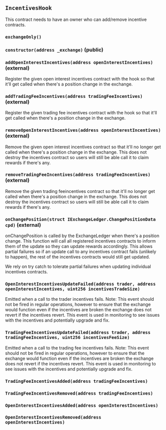 ## `IncentivesHook`



This contract needs to have an owner who can add/remove incentive contracts.

### `exchangeOnly()`






### `constructor(address _exchange)` (public)





### `addOpenInterestIncentives(address openInterestIncentives)` (external)

Register the given open interest incentives contract with the hook so that it'll get called when
there's a position change in the exchange.



### `addTradingFeeIncentives(address tradingFeeIncentives)` (external)

Register the given trading fee incentives contract with the hook so that it'll get called when
there's a position change in the exchange.



### `removeOpenInterestIncentives(address openInterestIncentives)` (external)

Remove the given open interest incentives contract so that it'll no longer get called when there's a
position change in the exchange. This does not destroy the incentives contract so users will still be able
call it to claim rewards if there's any.



### `removeTradingFeeIncentives(address tradingFeeIncentives)` (external)

Remove the given trading feeincentives contract so that it'll no longer get called when there's a
position change in the exchange. This does not destroy the incentives contract so users will still be able
call it to claim rewards if there's any.



### `onChangePosition(struct IExchangeLedger.ChangePositionData cpd)` (external)

onChangePosition is called by the ExchangeLedger when there's a position change. This function will
call all registered incentives contracts to inform them of the update so they can update rewards accordingly.
This allows partial failures so if an update call to any incentives contract fails (unlikely to happen), the
rest of the incentives contracts would still get updated.


We rely on try catch to tolerate partial failures when updating individual incentives contracts.


### `OpenInterestIncentivesUpdateFailed(address trader, address openInterestIncentives, uint256 incentivesTradeSize)`

Emitted when a call to the trader incentives fails.
        Note: This event should not be fired in regular operations, however
        to ensure that the exchange would function even if the incentives are broken
        the exchange does not revert if the incentives revert.
        This event is used in monitoring to see issues with the incentives and potentially
        upgrade and fix.




### `TradingFeeIncentivesUpdateFailed(address trader, address tradingFeeIncentives, uint256 incentivesFeeSize)`

Emitted when a call to the trading fee incentives fails.
        Note: This event should not be fired in regular operations, however
        to ensure that the exchange would function even if the incentives are broken
        the exchange does not revert if the incentives revert.
        This event is used in monitoring to see issues with the incentives and potentially
        upgrade and fix.




### `TradingFeeIncentivesAdded(address tradingFeeIncentives)`





### `TradingFeeIncentivesRemoved(address tradingFeeIncentives)`





### `OpenInterestIncentivesAdded(address openInterestIncentives)`





### `OpenInterestIncentivesRemoved(address openInterestIncentives)`







